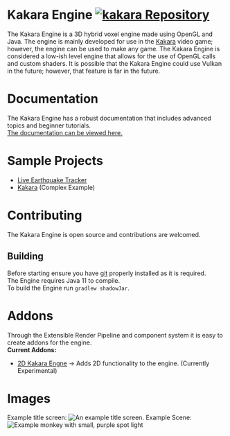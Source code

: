 # Kakara Engine [![kakara Repository](https://repo.kingtux.dev/badge/repositories/maven/kakara/org.kakara:engine)](https://repo.kingtux.me/project/maven/kakara/org.kakara:engine)

The Kakara Engine is a 3D hybrid voxel engine made using OpenGL and Java. The engine is mainly developed for use in
the [Kakara](https://github.com/kakaragame/Kakara) video game; however, the engine can be used to make any game. The
Kakara Engine is considered a low-ish level engine that allows for the use of OpenGL calls and custom shaders. It is
possible that the Kakara Engine could use Vulkan in the future; however, that feature is far in the future.

# Documentation

The Kakara Engine has a robust documentation that includes advanced topics and beginner tutorials.  
[The documentation can be viewed here.](https://kakara.gitbook.io/engine/)

# Sample Projects
- [Live Earthquake Tracker](https://github.com/ryandw11/EarthquakeViewer)
- [Kakara](https://github.com/kakaragame/Kakara) (Complex Example)

# Contributing

The Kakara Engine is open source and contributions are welcomed.  
## Building
Before starting ensure you have [git](https://git-scm.com/) properly installed as it is required.  
The Engine requires Java 11 to compile.  
To build the Engine run `gradlew shadowJar`.

# Addons

Through the Extensible Render Pipeline and component system it is easy to create addons for the engine.  
**Current Addons:**

- [2D Kakara Engne](https://github.com/ryandw11/KakaraEngine2D) -> Adds 2D functionality to the engine. (Currently
  Experimental)
  
# Images
Example title screen:
![An example title screen.](https://img.ryandw11.com/raw/ree6ufuii.png)
Example Scene:
![Example monkey with small, purple spot light](https://img.ryandw11.com/raw/ree7mvglm.png)
